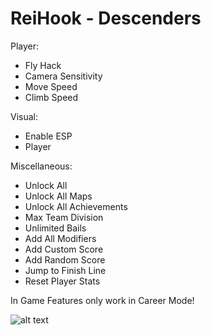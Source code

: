 # ReiHook - Descenders

Player:
- Fly Hack
- Camera Sensitivity
- Move Speed
- Climb Speed
 
Visual:
- Enable ESP
- Player
 
Miscellaneous:
- Unlock All
- Unlock All Maps
- Unlock All Achievements
- Max Team Division
- Unlimited Bails
- Add All Modifiers
- Add Custom Score
- Add Random Score
- Jump to Finish Line
- Reset Player Stats
 
In Game Features only work in Career Mode!

![alt text](https://i.imgur.com/xtzglBI.png)
